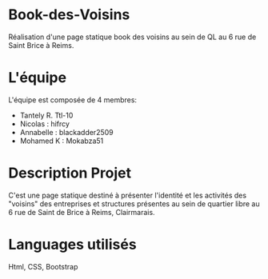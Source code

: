 # Book-des-Voisins
Réalisation d'une page statique book des voisins au sein de QL au 6 rue de Saint Brice à Reims.

# L'équipe
L'équipe est composée de 4 membres:
  - Tantely R. Ttl-10
  - Nicolas : hifrcy
  - Annabelle : blackadder2509
  - Mohamed K : Mokabza51
  
# Description Projet  
C'est une page statique destiné à présenter l'identité et les activités des "voisins" des entreprises et structures présentes au sein de quartier libre au 6 rue de Saint de Brice à Reims, Clairmarais.

# Languages utilisés
Html, CSS, Bootstrap

# 
